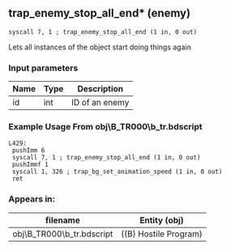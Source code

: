 ## trap_enemy_stop_all_end* (enemy)

`syscall 7, 1 ; trap_enemy_stop_all_end (1 in, 0 out)`

Lets all instances of the object start doing things again

### Input parameters
| Name | Type | Description
|------|------|------------
| id   | int   | ID of an enemy


### Example Usage From obj\B_TR000\b_tr.bdscript
```plaintext
L429:
 pushImm 6
 syscall 7, 1 ; trap_enemy_stop_all_end (1 in, 0 out)
 pushImmf 1
 syscall 1, 326 ; trap_bg_set_animation_speed (1 in, 0 out)
 ret
```


### Appears in:
| filename | Entity (obj)
|----------|-------------
| obj\B_TR000\b_tr.bdscript       | ((B) Hostile Program)          



